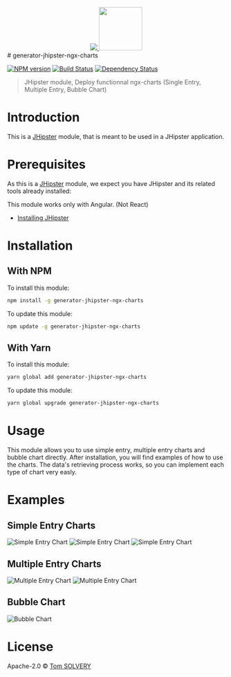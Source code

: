 <div align="center">
  <a href="https://www.jhipster.tech/">
    <img src="https://github.com/jhipster/jhipster-artwork/blob/master/logos/JHipster%20RGB-small100x25px.png?raw=true">
  </a>
  <a href="https://swimlane.gitbook.io/ngx-charts/">
    <img width=100px src="https://i.imgur.com/ahJUOIx.png">
  </a>
</div>
# generator-jhipster-ngx-charts

[![NPM version][npm-image]][npm-url] [![Build Status][github-actions-image]][github-actions-url] [![Dependency Status][daviddm-image]][daviddm-url]

> JHipster module, Deploy functionnal ngx-charts (Single Entry, Multiple Entry, Bubble Chart)

# Introduction

This is a [JHipster](https://www.jhipster.tech/) module, that is meant to be used in a JHipster application.

# Prerequisites

As this is a [JHipster](https://www.jhipster.tech/) module, we expect you have JHipster and its related tools already installed:

This module works only with Angular. (Not React)

- [Installing JHipster](https://www.jhipster.tech/installation/)

# Installation

## With NPM

To install this module:

```bash
npm install -g generator-jhipster-ngx-charts
```

To update this module:

```bash
npm update -g generator-jhipster-ngx-charts
```

## With Yarn

To install this module:

```bash
yarn global add generator-jhipster-ngx-charts
```

To update this module:

```bash
yarn global upgrade generator-jhipster-ngx-charts
```

# Usage

This module allows you to use simple entry, multiple entry charts and bubble chart directly.
After installation, you will find examples of how to use the charts. 
The data's retrieving process works, so you can implement each type of chart very easly.

# Examples
## Simple Entry Charts
![Simple Entry Chart](https://i.imgur.com/NbNpN8W.png)
![Simple Entry Chart](https://i.imgur.com/TCQsua1.png)
![Simple Entry Chart](https://i.imgur.com/9G1YPHE.png)

## Multiple Entry Charts

![Multiple Entry Chart](https://i.imgur.com/WTd2TdQ.png)
![Multiple Entry Chart](https://i.imgur.com/8MFENRG.png)

## Bubble Chart

![Bubble Chart](https://i.imgur.com/Fyi3E9x.png)

# License

Apache-2.0 © [Tom SOLVERY]()

[npm-image]: https://img.shields.io/npm/v/generator-jhipster-ngx-charts.svg
[npm-url]: https://npmjs.org/package/generator-jhipster-ngx-charts
[github-actions-image]: https://github.com/TomSOLVERY/generator-jhipster-ngx-charts/workflows/Build/badge.svg
[github-actions-url]: https://github.com/TomSOLVERY/generator-jhipster-ngx-charts/actions
[daviddm-image]: https://david-dm.org/TomSOLVERY/generator-jhipster-ngx-charts.svg?theme=shields.io
[daviddm-url]: https://david-dm.org/TomSOLVERY/generator-jhipster-ngx-charts
